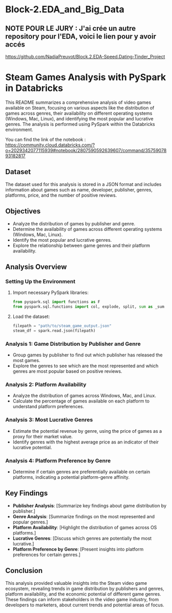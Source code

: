 # Block-2.EDA_and_Big_Data

## NOTE POUR LE JURY : J'ai crée un autre repository pour l'EDA, voici le lien pour y avoir accés
https://github.com/NadiaPreuvot/Block.2.EDA-Speed.Dating-Tinder_Project

# Steam Games Analysis with PySpark in Databricks

This README summarizes a comprehensive analysis of video games available on Steam, focusing on various aspects like the distribution of games across genres, their availability on different operating systems (Windows, Mac, Linux), and identifying the most popular and lucrative genres. The analysis is performed using PySpark within the Databricks environment.

You can find the link of the notebook : https://community.cloud.databricks.com/?o=2029342077115939#notebook/2807590592639607/command/3575907893182817

## Dataset

The dataset used for this analysis is stored in a JSON format and includes information about games such as name, developer, publisher, genres, platforms, price, and the number of positive reviews.

## Objectives

- Analyze the distribution of games by publisher and genre.
- Determine the availability of games across different operating systems (Windows, Mac, Linux).
- Identify the most popular and lucrative genres.
- Explore the relationship between game genres and their platform availability.

## Analysis Overview

### Setting Up the Environment

1. Import necessary PySpark libraries:
    ```python
    from pyspark.sql import functions as F
    from pyspark.sql.functions import col, explode, split, sum as _sum
    ```

2. Load the dataset:
    ```python
    filepath = "path/to/steam_game_output.json"
    steam_df = spark.read.json(filepath)
    ```

### Analysis 1: Game Distribution by Publisher and Genre

- Group games by publisher to find out which publisher has released the most games.
- Explore the genres to see which are the most represented and which genres are most popular based on positive reviews.

### Analysis 2: Platform Availability

- Analyze the distribution of games across Windows, Mac, and Linux.
- Calculate the percentage of games available on each platform to understand platform preferences.

### Analysis 3: Most Lucrative Genres

- Estimate the potential revenue by genre, using the price of games as a proxy for their market value.
- Identify genres with the highest average price as an indicator of their lucrative potential.

### Analysis 4: Platform Preference by Genre

- Determine if certain genres are preferentially available on certain platforms, indicating a potential platform-genre affinity.

## Key Findings

- **Publisher Analysis**: [Summarize key findings about game distribution by publisher.]
- **Genre Analysis**: [Summarize findings on the most represented and popular genres.]
- **Platform Availability**: [Highlight the distribution of games across OS platforms.]
- **Lucrative Genres**: [Discuss which genres are potentially the most lucrative.]
- **Platform Preference by Genre**: [Present insights into platform preferences for certain genres.]

## Conclusion

This analysis provided valuable insights into the Steam video game ecosystem, revealing trends in game distribution by publishers and genres, platform availability, and the economic potential of different game genres. These findings can inform stakeholders in the video game industry, from developers to marketers, about current trends and potential areas of focus.
